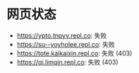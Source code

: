 # 网页状态
- https://ypto.tnpyv.repl.co: 失败
- https://su--yoyholee.repl.co: 失败
- https://tote.kaikaixin.repl.co: 失败 (403)
- https://qi.limqin.repl.co: 失败 (403)
